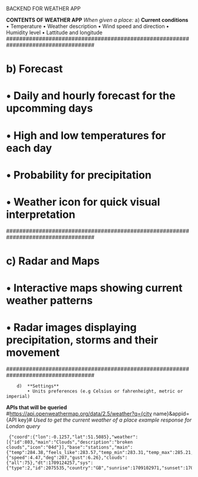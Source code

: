 BACKEND FOR WEATHER APP

**CONTENTS OF WEATHER APP**
*When given a place:*
	a) **Current conditions**
            • Temperature
            • Weather description
            • Wind speed and direction
            • Humidity level
            • Lattitude and longitude
###################################################################################
#        b) **Forecast**                                                          #
#	    • Daily  and hourly forecast for the upcomming days                   #
#	    • High and low temperatures for each day                              #
#	    • Probability for precipitation                                       #
#	    • Weather icon for quick visual interpretation                        #
###################################################################################
#       c) **Radar and Maps**                                                     #
#           • Interactive maps showing current weather patterns                   #
#           • Radar images displaying precipitation, storms and their movement    #
###################################################################################


        d)  **Settings**
            • Units preferences (e.g Celsius or fahrenheight, metric or imperial)






**APIs that will be queried**
#https://api.openweathermap.org/data/2.5/weather?q={city name}&appid={API key}# 
  *Used to get the current weather of a place*
*example response for London query*

     {"coord":{"lon":-0.1257,"lat":51.5085},"weather":[{"id":803,"main":"Clouds","description":"broken clouds","icon":"04d"}],"base":"stations","main":{"temp":284.38,"feels_like":283.57,"temp_min":283.31,"temp_max":285.21,"pressure":1017,"humidity":77},"visibility":10000,"wind":{"speed":4.47,"deg":207,"gust":6.26},"clouds":{"all":75},"dt":1709124257,"sys":{"type":2,"id":2075535,"country":"GB","sunrise":1709102971,"sunset":1709141830},"timezone":0,"id":2643743,"name":"London","cod":200}
